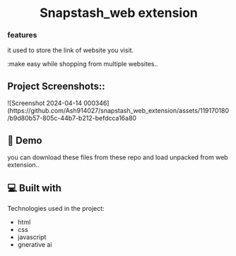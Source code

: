 <h1 align="center" id="title">Snapstash_web extension</h1>
<h3> features</h3>
it used to store the link of website you visit.


:make easy while shopping from multiple websites..

<h2>Project Screenshots::</h2>
![Screenshot 2024-04-14 000346](https://github.com/Ash914027/snapstash_web_extension/assets/119170180/b9d80b57-805c-44b7-b212-befdcca16a80
<h2>🚀 Demo</h2>
you can download these  files from these repo and load unpacked from web extension..




  
  
<h2>💻 Built with</h2>

Technologies used in the project:

*   html
*   css
*   javascript
*   gnerative ai
